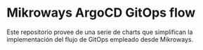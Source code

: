 # Mikroways ArgoCD GitOps flow

Este repositorio provee de una serie de charts que simplifican la implementación
del flujo de GitOps empleado desde Mikroways.
